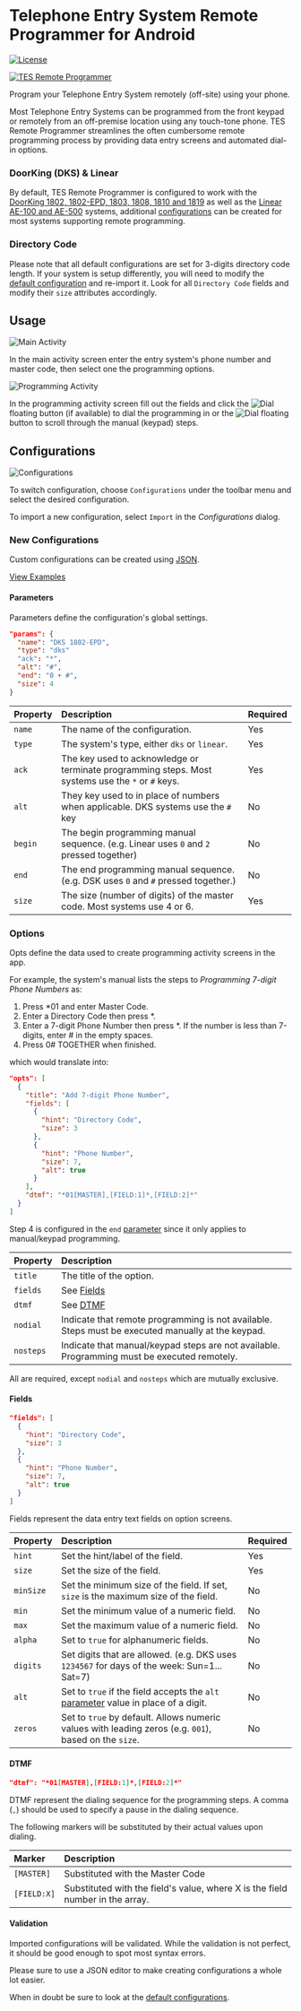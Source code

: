 # Telephone Entry System Remote Programmer for Android

[![License](https://img.shields.io/badge/License-Apache%202.0-blue.svg)](https://opensource.org/licenses/Apache-2.0)

[![TES Remote Programmer](images/github_graphic.png)](http://mobile.thauvin.net/android/)

Program your Telephone Entry System remotely (off-site) using your phone.

Most Telephone Entry Systems can be programmed from the front keypad or remotely from an off-premise location using any touch-tone phone. TES Remote Programmer streamlines the often cumbersome remote programming process by providing data entry screens and automated dial-in options.

### DoorKing (DKS) & Linear

By default, TES Remote Programmer is configured to work with the [DoorKing 1802, 1802-EPD, 1803, 1808, 1810 and 1819](http://www.doorking.com/telephone/) as well as the [Linear AE-100 and AE-500](http://www.linearproaccess.com/access-controls/telephone-entry-systems/) systems, additional [configurations](#configurations) can be created for most systems supporting remote programming.

### Directory Code

Please note that all default configurations are set for 3-digits directory code length. If your system is setup differently, you will need to modify the [default configuration](app/src/main/res/raw/) and re-import it. Look for all `Directory Code` fields and modify their `size` attributes accordingly.

## Usage

![Main Activity](images/screenshots/main_activity_framed_small.png)

In the main activity screen enter the entry system's phone number and master code, then select one the programming options.

![Programming Activity](images/screenshots/add_phone_number_framed_small.png)

In the programming activity screen fill out the fields and click the ![Dial](images/call_fab.png) floating button (if available) to dial the programming in or the ![Dial](images/dialpad_fab.png) floating button to scroll through the manual (keypad) steps.

## Configurations

![Configurations](images/screenshots/configurations_framed_small.png)

To switch configuration, choose `Configurations` under the toolbar menu and select the desired configuration.

To import a new configuration, select `Import` in the _Configurations_ dialog.

### New Configurations

Custom configurations can be created using [JSON](http://www.json.org/). 

[View Examples](app/src/main/res/raw/)

#### Parameters

Parameters define the configuration's global settings.

```json
"params": {
  "name": "DKS 1802-EPD",
  "type": "dks"
  "ack": "*",
  "alt": "#",
  "end": "0 + #",
  "size": 4
}
```

| Property | Description                                                                                       | Required |
|:---------|:--------------------------------------------------------------------------------------------------|:---------|
|`name`    | The name of the configuration.                                                                    | Yes      |
|`type`    | The system's type, either `dks` or `linear`.                                                      | Yes      |
|`ack`     | The key used to acknowledge or terminate programming steps. Most systems use the `*` or `#` keys. | Yes      |
|`alt`     | They key used to in place of numbers when applicable. DKS systems use the `#` key                 | No       |
|`begin`   | The begin programming manual sequence. (e.g. Linear uses `0` and `2` pressed together)            | No       |
|`end`     | The end programming manual sequence. (e.g. DSK uses `0` and `#` pressed together.)                | No       |
|`size`    | The size (number of digits) of the master code. Most systems use 4 or 6.                          | Yes      |

### Options

Opts define the data used to create programming activity screens in the app.

For example, the system's manual lists the steps to _Programming 7-digit Phone Numbers_ as:

1. Press *01 and enter Master Code.
2. Enter a Directory Code then press *.
3. Enter a 7-digit Phone Number then press *. If the number is less than 7-digits, enter # in the empty spaces.
4. Press 0# TOGETHER when finished.

which would translate into:

```json
"opts": [
  {
    "title": "Add 7-digit Phone Number",
    "fields": [
      {
        "hint": "Directory Code",
        "size": 3
      },
      {
        "hint": "Phone Number",
        "size": 7,
        "alt": true
      }
    ],
    "dtmf": "*01[MASTER],[FIELD:1]*,[FIELD:2]*"
  }
]
```

Step 4 is configured in the `end` [parameter](#parameters) since it only applies to manual/keypad programming.

| Property | Description                                                                                       |
|:---------|:--------------------------------------------------------------------------------------------------|
|`title`   | The title of the option.                                                                          |
|`fields`  | See [Fields](#fields)                                                                             |
|`dtmf`    | See [DTMF](#dtmf)                                                                                 |
|`nodial`  | Indicate that remote programming is not available. Steps must be executed manually at the keypad. |
|`nosteps` | Indicate that manual/keypad steps are not available. Programming must be executed remotely.       |

All are required, except `nodial` and `nosteps` which are mutually exclusive.

#### Fields

```json
"fields": [
  {
    "hint": "Directory Code",
    "size": 3
  },
  {
    "hint": "Phone Number",
    "size": 7,
    "alt": true
  }
]
```

Fields represent the data entry text fields on option screens.

| Property | Description                                                                                           | Required |
|:---------|:------------------------------------------------------------------------------------------------------|:---------|
|`hint`    | Set the hint/label of the field.                                                                      | Yes      |
|`size`    | Set the size of the field.                                                                            | Yes      |
|`minSize` | Set the minimum size of the field. If set, `size` is the maximum size of the field.                   | No       |
|`min`     | Set the minimum value of a numeric field.                                                             | No       |
|`max`     | Set the maximum value of a numeric field.                                                             | No       |
|`alpha`   | Set to `true` for alphanumeric fields.                                                                | No       |
|`digits`  | Set digits that are allowed. (e.g. DKS uses `1234567` for days of the week: Sun=1... Sat=7)           | No       |
|`alt`     | Set to `true` if the field accepts the `alt` [parameter](#parameters) value in place of a digit.      | No       |
|`zeros`   | Set to `true` by default. Allows numeric values with leading zeros (e.g. `001`), based on the `size`. | No       |


#### DTMF

```json
"dtmf": "*01[MASTER],[FIELD:1]*,[FIELD:2]*"
```

DTMF represent the dialing sequence for the programming steps. A comma (`,`) should be used to specify a pause in the dialing sequence.

The following markers will be substituted by their actual values upon dialing.

| Marker     | Description                                                                   |
|:-----------|:------------------------------------------------------------------------------|
|`[MASTER]`  | Substituted with the Master Code                                              |
|`[FIELD:X]` | Substituted with the field's value, where X is the field number in the array. |

#### Validation

Imported configurations will be validated. While the validation is not perfect, it should be good enough to spot most syntax errors.

Please sure to use a JSON editor to make creating configurations a whole lot easier.

When in doubt be sure to look at the [default configurations](app/src/main/res/raw/).
